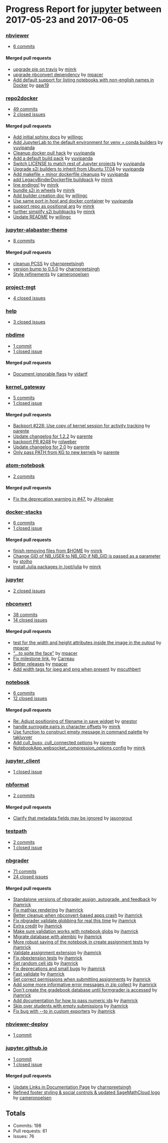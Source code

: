 # Progress Report for [jupyter](https://github.com/jupyter) between 2017-05-23 and 2017-06-05

### [nbviewer](https://github.com/jupyter/nbviewer)
-  [6 commits](https://github.com/jupyter/nbviewer/compare/master@%7B1495522800%7D...master@%7B1496646000%7D)

#### Merged pull requests
- [upgrade pip on travis](https://github.com/jupyter/nbviewer/pull/701) by [minrk](https://github.com/minrk)
- [upgrade nbconvert dependency](https://github.com/jupyter/nbviewer/pull/700) by [mpacer](https://github.com/mpacer)
- [Add default support for listing notebooks with non-english names in Docker](https://github.com/jupyter/nbviewer/pull/697) by [gaw19](https://github.com/gaw19)

### [repo2docker](https://github.com/jupyter/repo2docker)
-  [49 commits](https://github.com/jupyter/repo2docker/compare/master@%7B1495522800%7D...master@%7B1496646000%7D)
-  [2 closed issues](https://github.com/jupyter/repo2docker/issues?utf8=%E2%9C%93&q=is%3Aissue%20closed%3A2017-05-23..2017-06-05)

#### Merged pull requests
- [Add initial sphinx docs](https://github.com/jupyter/repo2docker/pull/26) by [willingc](https://github.com/willingc)
- [Add JupyterLab to the default environment for venv + conda builders](https://github.com/jupyter/repo2docker/pull/22) by [yuvipanda](https://github.com/yuvipanda)
- [Cleanup docker pull hack](https://github.com/jupyter/repo2docker/pull/21) by [yuvipanda](https://github.com/yuvipanda)
- [Add a default build pack](https://github.com/jupyter/repo2docker/pull/20) by [yuvipanda](https://github.com/yuvipanda)
- [Switch LICENSE to match rest of Jupyter projects](https://github.com/jupyter/repo2docker/pull/19) by [yuvipanda](https://github.com/yuvipanda)
- [Upgrade s2i builders to inherit from Ubuntu 17.04](https://github.com/jupyter/repo2docker/pull/18) by [yuvipanda](https://github.com/yuvipanda)
- [Add makefile + minor dockerfile cleanups](https://github.com/jupyter/repo2docker/pull/17) by [yuvipanda](https://github.com/yuvipanda)
- [add LegacyBinderDockerfile buildpack](https://github.com/jupyter/repo2docker/pull/16) by [minrk](https://github.com/minrk)
- [line endings!](https://github.com/jupyter/repo2docker/pull/14) by [minrk](https://github.com/minrk)
- [bundle s2i in wheels](https://github.com/jupyter/repo2docker/pull/12) by [minrk](https://github.com/minrk)
- [Add builder creation doc](https://github.com/jupyter/repo2docker/pull/11) by [willingc](https://github.com/willingc)
- [Use same port in host and docker container](https://github.com/jupyter/repo2docker/pull/10) by [yuvipanda](https://github.com/yuvipanda)
- [support repo as positional arg](https://github.com/jupyter/repo2docker/pull/8) by [minrk](https://github.com/minrk)
- [further simplify s2i buildpacks](https://github.com/jupyter/repo2docker/pull/7) by [minrk](https://github.com/minrk)
- [Update README](https://github.com/jupyter/repo2docker/pull/6) by [willingc](https://github.com/willingc)

### [jupyter-alabaster-theme](https://github.com/jupyter/jupyter-alabaster-theme)
-  [8 commits](https://github.com/jupyter/jupyter-alabaster-theme/compare/master@%7B1495522800%7D...master@%7B1496646000%7D)

#### Merged pull requests
- [cleanup PCSS](https://github.com/jupyter/jupyter-alabaster-theme/pull/81) by [charnpreetsingh](https://github.com/charnpreetsingh)
- [version bump to 0.5.0](https://github.com/jupyter/jupyter-alabaster-theme/pull/80) by [charnpreetsingh](https://github.com/charnpreetsingh)
- [Style refinements](https://github.com/jupyter/jupyter-alabaster-theme/pull/75) by [cameronoelsen](https://github.com/cameronoelsen)

### [project-mgt](https://github.com/jupyter/project-mgt)
-  [4 closed issues](https://github.com/jupyter/project-mgt/issues?utf8=%E2%9C%93&q=is%3Aissue%20closed%3A2017-05-23..2017-06-05)

### [help](https://github.com/jupyter/help)
-  [3 closed issues](https://github.com/jupyter/help/issues?utf8=%E2%9C%93&q=is%3Aissue%20closed%3A2017-05-23..2017-06-05)

### [nbdime](https://github.com/jupyter/nbdime)
-  [1 commit](https://github.com/jupyter/nbdime/compare/master@%7B1495522800%7D...master@%7B1496646000%7D)
-  [1 closed issue](https://github.com/jupyter/nbdime/issues?utf8=%E2%9C%93&q=is%3Aissue%20closed%3A2017-05-23..2017-06-05)

#### Merged pull requests
- [Document ignorable flags](https://github.com/jupyter/nbdime/pull/292) by [vidartf](https://github.com/vidartf)

### [kernel_gateway](https://github.com/jupyter/kernel_gateway)
-  [5 commits](https://github.com/jupyter/kernel_gateway/compare/master@%7B1495522800%7D...master@%7B1496646000%7D)
-  [1 closed issue](https://github.com/jupyter/kernel_gateway/issues?utf8=%E2%9C%93&q=is%3Aissue%20closed%3A2017-05-23..2017-06-05)

#### Merged pull requests
- [Backport #228: Use copy of kernel session for activity tracking](https://github.com/jupyter/kernel_gateway/pull/252) by [parente](https://github.com/parente)
- [Update changelog for 1.2.2](https://github.com/jupyter/kernel_gateway/pull/251) by [parente](https://github.com/parente)
- [backport PR #248](https://github.com/jupyter/kernel_gateway/pull/250) by [rolweber](https://github.com/rolweber)
- [Update changelog for 2.0](https://github.com/jupyter/kernel_gateway/pull/249) by [parente](https://github.com/parente)
- [Only pass PATH from KG to new kernels](https://github.com/jupyter/kernel_gateway/pull/248) by [parente](https://github.com/parente)

### [atom-notebook](https://github.com/jupyter/atom-notebook)
-  [2 commits](https://github.com/jupyter/atom-notebook/compare/master@%7B1495522800%7D...master@%7B1496646000%7D)

#### Merged pull requests
- [Fix the deprecation warning in #47.](https://github.com/jupyter/atom-notebook/pull/66) by [JHonaker](https://github.com/JHonaker)

### [docker-stacks](https://github.com/jupyter/docker-stacks)
-  [6 commits](https://github.com/jupyter/docker-stacks/compare/master@%7B1495522800%7D...master@%7B1496646000%7D)
-  [1 closed issue](https://github.com/jupyter/docker-stacks/issues?utf8=%E2%9C%93&q=is%3Aissue%20closed%3A2017-05-23..2017-06-05)

#### Merged pull requests
- [finish removing files from $HOME](https://github.com/jupyter/docker-stacks/pull/388) by [minrk](https://github.com/minrk)
- [Change GID of NB_USER to NB_GID if NB_GID is passed as a parameter](https://github.com/jupyter/docker-stacks/pull/387) by [stolho](https://github.com/stolho)
- [install Julia packages in /opt/julia](https://github.com/jupyter/docker-stacks/pull/386) by [minrk](https://github.com/minrk)

### [jupyter](https://github.com/jupyter/jupyter)
-  [2 closed issues](https://github.com/jupyter/jupyter/issues?utf8=%E2%9C%93&q=is%3Aissue%20closed%3A2017-05-23..2017-06-05)

### [nbconvert](https://github.com/jupyter/nbconvert)
-  [38 commits](https://github.com/jupyter/nbconvert/compare/master@%7B1495522800%7D...master@%7B1496646000%7D)
-  [14 closed issues](https://github.com/jupyter/nbconvert/issues?utf8=%E2%9C%93&q=is%3Aissue%20closed%3A2017-05-23..2017-06-05)

#### Merged pull requests
- [test for the width and height attributes inside the image in the output](https://github.com/jupyter/nbconvert/pull/601) by [mpacer](https://github.com/mpacer)
- ["…to spite the face"](https://github.com/jupyter/nbconvert/pull/595) by [mpacer](https://github.com/mpacer)
- [Fix milestone link.](https://github.com/jupyter/nbconvert/pull/594) by [Carreau](https://github.com/Carreau)
- [Better releases](https://github.com/jupyter/nbconvert/pull/593) by [mpacer](https://github.com/mpacer)
- [Add width tags for jpeg and png when present](https://github.com/jupyter/nbconvert/pull/588) by [mscuthbert](https://github.com/mscuthbert)

### [notebook](https://github.com/jupyter/notebook)
-  [6 commits](https://github.com/jupyter/notebook/compare/master@%7B1495522800%7D...master@%7B1496646000%7D)
-  [12 closed issues](https://github.com/jupyter/notebook/issues?utf8=%E2%9C%93&q=is%3Aissue%20closed%3A2017-05-23..2017-06-05)

#### Merged pull requests
- [Re: Adjust positioning of filename in save widget](https://github.com/jupyter/notebook/pull/2532) by [gnestor](https://github.com/gnestor)
- [handle surrogate pairs in character offsets](https://github.com/jupyter/notebook/pull/2509) by [minrk](https://github.com/minrk)
- [Use function to construct empty message in command palette](https://github.com/jupyter/notebook/pull/2500) by [takluyver](https://github.com/takluyver)
- [Add cull_busy, cull_connected options](https://github.com/jupyter/notebook/pull/2498) by [parente](https://github.com/parente)
- [NotebookApp.websocket_compression_options config](https://github.com/jupyter/notebook/pull/2492) by [minrk](https://github.com/minrk)

### [jupyter_client](https://github.com/jupyter/jupyter_client)
-  [1 closed issue](https://github.com/jupyter/jupyter_client/issues?utf8=%E2%9C%93&q=is%3Aissue%20closed%3A2017-05-23..2017-06-05)

### [nbformat](https://github.com/jupyter/nbformat)
-  [2 commits](https://github.com/jupyter/nbformat/compare/master@%7B1495522800%7D...master@%7B1496646000%7D)

#### Merged pull requests
- [Clarify that metadata fields may be ignored](https://github.com/jupyter/nbformat/pull/92) by [jasongrout](https://github.com/jasongrout)

### [testpath](https://github.com/jupyter/testpath)
-  [2 commits](https://github.com/jupyter/testpath/compare/master@%7B1495522800%7D...master@%7B1496646000%7D)
-  [1 closed issue](https://github.com/jupyter/testpath/issues?utf8=%E2%9C%93&q=is%3Aissue%20closed%3A2017-05-23..2017-06-05)

### [nbgrader](https://github.com/jupyter/nbgrader)
-  [71 commits](https://github.com/jupyter/nbgrader/compare/master@%7B1495522800%7D...master@%7B1496646000%7D)
-  [24 closed issues](https://github.com/jupyter/nbgrader/issues?utf8=%E2%9C%93&q=is%3Aissue%20closed%3A2017-05-23..2017-06-05)

#### Merged pull requests
- [Standalone versions of nbgrader assign, autograde, and feedback](https://github.com/jupyter/nbgrader/pull/772) by [jhamrick](https://github.com/jhamrick)
- [Fix mathjax rendering](https://github.com/jupyter/nbgrader/pull/771) by [jhamrick](https://github.com/jhamrick)
- [Better cleanup when nbconvert-based apps crash](https://github.com/jupyter/nbgrader/pull/770) by [jhamrick](https://github.com/jhamrick)
- [Fix nbgrader validate globbing for real this time](https://github.com/jupyter/nbgrader/pull/769) by [jhamrick](https://github.com/jhamrick)
- [Extra credit](https://github.com/jupyter/nbgrader/pull/768) by [jhamrick](https://github.com/jhamrick)
- [Make sure validation works with notebook globs](https://github.com/jupyter/nbgrader/pull/766) by [jhamrick](https://github.com/jhamrick)
- [Migrate database with alembic](https://github.com/jupyter/nbgrader/pull/764) by [jhamrick](https://github.com/jhamrick)
- [More robust saving of the notebook in create assignment tests](https://github.com/jupyter/nbgrader/pull/762) by [jhamrick](https://github.com/jhamrick)
- [Validate assignment extension](https://github.com/jupyter/nbgrader/pull/761) by [jhamrick](https://github.com/jhamrick)
- [Fix nbextension tests](https://github.com/jupyter/nbgrader/pull/759) by [jhamrick](https://github.com/jhamrick)
- [Set random cell ids](https://github.com/jupyter/nbgrader/pull/758) by [jhamrick](https://github.com/jhamrick)
- [Fix deprecations and small bugs](https://github.com/jupyter/nbgrader/pull/756) by [jhamrick](https://github.com/jhamrick)
- [Fast validate](https://github.com/jupyter/nbgrader/pull/755) by [jhamrick](https://github.com/jhamrick)
- [Set correct permissions when submitting assignments](https://github.com/jupyter/nbgrader/pull/754) by [jhamrick](https://github.com/jhamrick)
- [Add some more informative error messages in zip collect](https://github.com/jupyter/nbgrader/pull/752) by [jhamrick](https://github.com/jhamrick)
- [Don't create the gradebook database until formgrader is accessed](https://github.com/jupyter/nbgrader/pull/751) by [jhamrick](https://github.com/jhamrick)
- [Add documentation for how to pass numeric ids](https://github.com/jupyter/nbgrader/pull/750) by [jhamrick](https://github.com/jhamrick)
- [Skip over students with empty submissions](https://github.com/jupyter/nbgrader/pull/747) by [jhamrick](https://github.com/jhamrick)
- [Fix bug with --to in custom exporters](https://github.com/jupyter/nbgrader/pull/746) by [jhamrick](https://github.com/jhamrick)

### [nbviewer-deploy](https://github.com/jupyter/nbviewer-deploy)
-  [1 commit](https://github.com/jupyter/nbviewer-deploy/compare/master@%7B1495522800%7D...master@%7B1496646000%7D)

### [jupyter.github.io](https://github.com/jupyter/jupyter.github.io)
-  [1 commit](https://github.com/jupyter/jupyter.github.io/compare/master@%7B1495522800%7D...master@%7B1496646000%7D)
-  [1 closed issue](https://github.com/jupyter/jupyter.github.io/issues?utf8=%E2%9C%93&q=is%3Aissue%20closed%3A2017-05-23..2017-06-05)

#### Merged pull requests
- [Update Links in Documentation Page](https://github.com/jupyter/jupyter.github.io/pull/206) by [charnpreetsingh](https://github.com/charnpreetsingh)
- [Refined footer styling & social controls & updated SageMathCloud logo](https://github.com/jupyter/jupyter.github.io/pull/205) by [cameronoelsen](https://github.com/cameronoelsen)

## Totals
- Commits: 198
- Pull requests: 61
- Issues: 76
